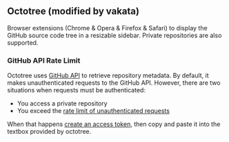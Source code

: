 ## Octotree (modified by vakata)

Browser extensions (Chrome & Opera & Firefox & Safari) to display the GitHub source code tree in a resizable sidebar. Private repositories are also supported.

### GitHub API Rate Limit
Octotree uses [GitHub API](https://developer.github.com/v3/) to retrieve repository metadata. By default, it makes unauthenticated requests to the GitHub API. However, there are two situations when requests must be authenticated:

* You access a private repository
* You exceed the [rate limit of unauthenticated requests](https://developer.github.com/v3/#rate-limiting)

When that happens [create an access token](https://github.com/settings/tokens/new), then copy and paste it into the textbox provided by octotree.
